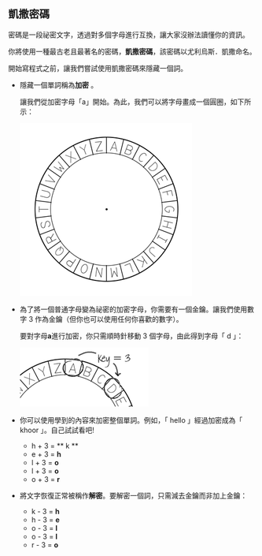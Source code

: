 ## 凱撒密碼

密碼是一段祕密文字，透過對多個字母進行互換，讓大家沒辦法讀懂你的資訊。

你將使用一種最古老且最著名的密碼，**凱撒密碼**，該密碼以尤利烏斯．凱撒命名。

開始寫程式之前，讓我們嘗試使用凱撒密碼來隱藏一個詞。

+ 隱藏一個單詞稱為**加密** 。
    
    讓我們從加密字母「a」開始。為此，我們可以將字母畫成一個圓圈，如下所示：
    
    ![螢幕截圖](images/messages-wheel.png)

+ 為了將一個普通字母變為祕密的加密字母，你需要有一個金鑰。讓我們使用數字 3 作為金鑰（但你也可以使用任何你喜歡的數字）。
    
    要對字母**a**進行加密，你只需順時針移動 3 個字母，由此得到字母「 d 」：
    
    ![螢幕截圖](images/messages-wheel-eg.png)

+ 你可以使用學到的內容來加密整個單詞。例如，「 hello 」經過加密成為「 khoor 」。自己試試看吧!
    
    + h + 3 = ** k **
    + e + 3 = **h**
    + l + 3 = **o**
    + l + 3 = **o**
    + o + 3 = **r**

+ 將文字恢復正常被稱作**解密**。要解密一個詞，只需減去金鑰而非加上金鑰：
    
    + k - 3 = **h**
    + h - 3 = **e**
    + o - 3 = **l**
    + o - 3 = **l**
    + r - 3 = **o**